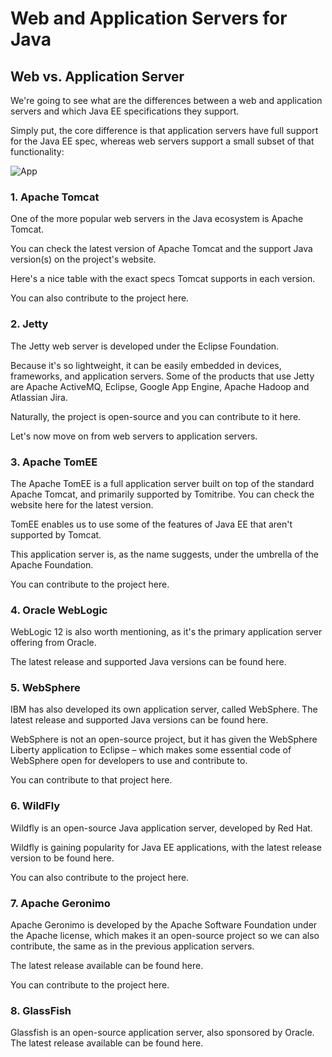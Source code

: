 # Web and Application Servers for Java

## Web vs. Application Server

We're going to see what are the differences between a web and application servers and which Java EE specifications they support.

Simply put, the core difference is that application servers have full support for the Java EE spec, whereas web servers support a small subset of that functionality:

![App](https://www.baeldung.com/wp-content/uploads/2017/11/javaee-spec-supp-2-1.png)

### 1. Apache Tomcat

One of the more popular web servers in the Java ecosystem is Apache Tomcat.

You can check the latest version of Apache Tomcat and the support Java version(s) on the project's website.

Here's a nice table with the exact specs Tomcat supports in each version.

You can also contribute to the project here.

### 2. Jetty

The Jetty web server is developed under the Eclipse Foundation.

Because it's so lightweight, it can be easily embedded in devices, frameworks, and application servers. Some of the products that use Jetty are Apache ActiveMQ, Eclipse, Google App Engine, Apache Hadoop and Atlassian Jira.

Naturally, the project is open-source and you can contribute to it here.

Let's now move on from web servers to application servers.

### 3. Apache TomEE

The Apache TomEE is a full application server built on top of the standard Apache Tomcat, and primarily supported by Tomitribe. You can check the website here for the latest version.

TomEE enables us to use some of the features of Java EE that aren't supported by Tomcat.

This application server is, as the name suggests, under the umbrella of the Apache Foundation.

You can contribute to the project here.

### 4. Oracle WebLogic

WebLogic 12 is also worth mentioning, as it's the primary application server offering from Oracle.

The latest release and supported Java versions can be found here.

### 5. WebSphere

IBM has also developed its own application server, called WebSphere. The latest release and supported Java versions can be found here.

WebSphere is not an open-source project, but it has given the WebSphere Liberty application to Eclipse – which makes some essential code of WebSphere open for developers to use and contribute to.

You can contribute to that project here.

### 6. WildFly

Wildfly is an open-source Java application server, developed by Red Hat.

Wildfly is gaining popularity for Java EE applications, with the latest release version to be found here.

You can also contribute to the project here.

### 7. Apache Geronimo

Apache Geronimo is developed by the Apache Software Foundation under the Apache license, which makes it an open-source project so we can also contribute, the same as in the previous application servers.

The latest release available can be found here.

You can contribute to the project here.

### 8. GlassFish

Glassfish is an open-source application server, also sponsored by Oracle. The latest release available can be found here.
